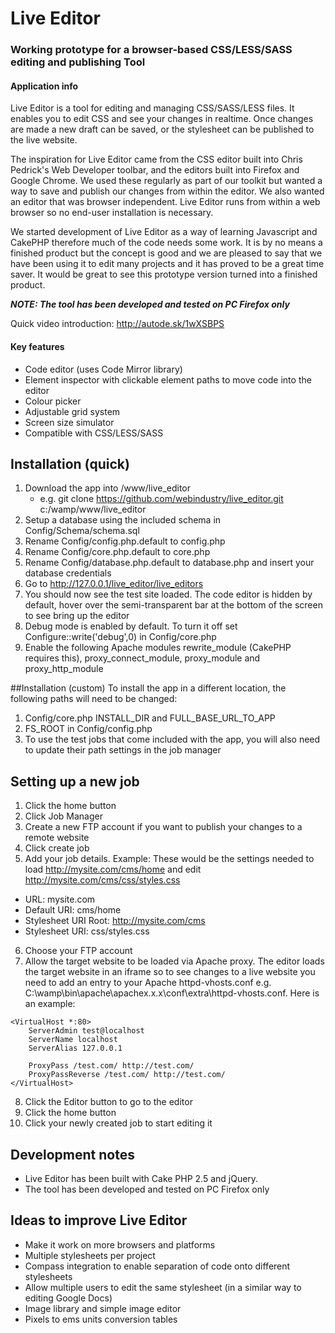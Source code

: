# Live Editor
### Working prototype for a browser-based CSS/LESS/SASS editing and publishing Tool

#### Application info
Live Editor is a tool for editing and managing CSS/SASS/LESS files. It enables you to edit CSS and see your changes in realtime. Once changes are made a new draft can be saved, or the stylesheet can be published to the live website.

The inspiration for Live Editor came from the CSS editor built into Chris Pedrick's Web Developer toolbar, and the editors built into Firefox and Google Chrome. We used these regularly as part of our toolkit but wanted a way to save and publish our changes from within the editor. We also wanted an editor that was browser independent. Live Editor runs from within a web browser so no end-user installation is necessary.

We started development of Live Editor as a way of learning Javascript and CakePHP therefore much of the code needs some work. It is by no means a finished product but the concept is good and we are pleased to say that we have been using it to edit many projects and it has proved to be a great time saver. It would be great to see this prototype version turned into a finished product.

**_NOTE: The tool has been developed and tested on PC Firefox only_**

Quick video introduction: http://autode.sk/1wXSBPS


#### Key features
- Code editor (uses Code Mirror library)
- Element inspector with clickable element paths to move code into the editor
- Colour picker
- Adjustable grid system
- Screen size simulator
- Compatible with CSS/LESS/SASS

## Installation (quick)
1. Download the app into /www/live_editor
	- e.g. git clone https://github.com/webindustry/live_editor.git c:/wamp/www/live_editor
2. Setup a database using the included schema in Config/Schema/schema.sql
3. Rename Config/config.php.default to config.php
4. Rename Config/core.php.default to core.php
5. Rename Config/database.php.default to database.php and insert your database credentials
6. Go to http://127.0.0.1/live_editor/live_editors
7. You should now see the test site loaded. The code editor is hidden by default, hover over the semi-transparent bar at the bottom of the screen to see bring up the editor
8. Debug mode is enabled by default. To turn it off set Configure::write('debug',0) in Config/core.php
9. Enable the following Apache modules rewrite_module (CakePHP requires this), proxy_connect_module, proxy_module and proxy_http_module

##Installation (custom)
To install the app in a different location, the following paths will need to be changed:

1. Config/core.php INSTALL_DIR and FULL_BASE_URL_TO_APP
2. FS_ROOT in Config/config.php
3. To use the test jobs that come included with the app, you will also need to update their path settings in the job manager


## Setting up a new job
1. Click the home button
2. Click Job Manager
3. Create a new FTP account if you want to publish your changes to a remote website
4. Click create job
5. Add your job details. Example: These would be the settings needed to load http://mysite.com/cms/home and edit http://mysite.com/cms/css/styles.css
  - URL: mysite.com
  - Default URI: cms/home
  - Stylesheet URI Root: http://mysite.com/cms
  - Stylesheet URI:	css/styles.css
6. Choose your FTP account
7. Allow the target website to be loaded via Apache proxy. The editor loads the target website in an iframe so to see changes to a live website you need to add an entry to your Apache httpd-vhosts.conf e.g.
C:\wamp\bin\apache\apachex.x.x\conf\extra\httpd-vhosts.conf. Here is an example:

```
<VirtualHost *:80> 
    ServerAdmin test@localhost
    ServerName localhost
    ServerAlias 127.0.0.1
    
    ProxyPass /test.com/ http://test.com/
    ProxyPassReverse /test.com/ http://test.com/
</VirtualHost>
```
8. Click the Editor button to go to the editor
9. Click the home button
10. Click your newly created job to start editing it

## Development notes
- Live Editor has been built with Cake PHP 2.5 and jQuery.
- The tool has been developed and tested on PC Firefox only

## Ideas to improve Live Editor
- Make it work on more browsers and platforms
- Multiple stylesheets per project
- Compass integration to enable separation of code onto different stylesheets
- Allow multiple users to edit the same stylesheet (in a similar way to editing Google Docs)
- Image library and simple image editor
- Pixels to ems units conversion tables

